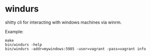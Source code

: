 windurs
=======

shitty cli for interacting with windows machines via winrm.

Example:

    make
    bin/windurs -help
    bin/windurs -addr=mywindows:5985 -user=vagrant -pass=vagrant info
